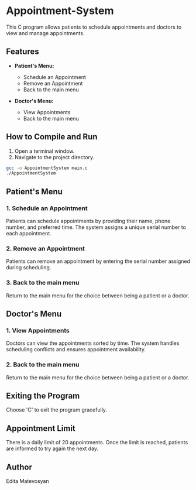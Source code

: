 # Appointment-System
This C program allows patients to schedule appointments and doctors to view and manage appointments.

## Features

- **Patient's Menu:**
  - Schedule an Appointment
  - Remove an Appointment
  - Back to the main menu

- **Doctor's Menu:**
  - View Appointments
  - Back to the main menu

## How to Compile and Run

1. Open a terminal window.
2. Navigate to the project directory.

```bash
gcc -o AppointmentSystem main.c
./AppointmentSystem
```

## Patient's Menu

### 1. Schedule an Appointment

Patients can schedule appointments by providing their name, phone number, and preferred time. The system assigns a unique serial number to each appointment.

### 2. Remove an Appointment

Patients can remove an appointment by entering the serial number assigned during scheduling.

### 3. Back to the main menu

Return to the main menu for the choice between being a patient or a doctor.

## Doctor's Menu

### 1. View Appointments

Doctors can view the appointments sorted by time. The system handles scheduling conflicts and ensures appointment availability.

### 2. Back to the main menu

Return to the main menu for the choice between being a patient or a doctor.

## Exiting the Program

Choose 'C' to exit the program gracefully.

## Appointment Limit

There is a daily limit of 20 appointments. Once the limit is reached, patients are informed to try again the next day.

## Author

Edita Matevosyan
